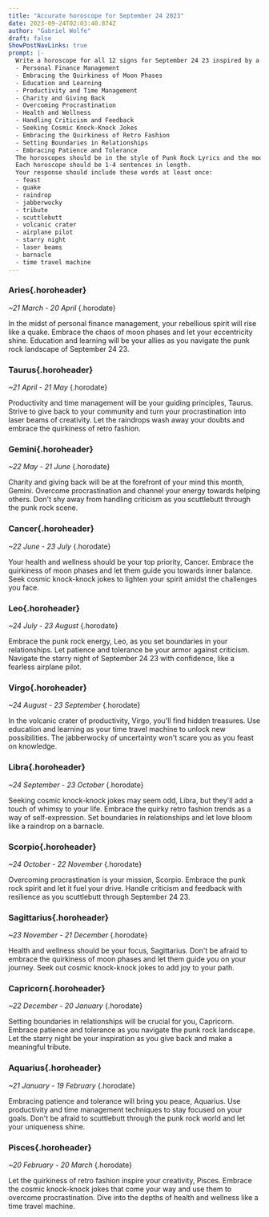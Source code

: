 ```yaml
---
title: "Accurate horoscope for September 24 2023"
date: 2023-09-24T02:03:40.874Z
author: "Gabriel Wolfe"
draft: false
ShowPostNavLinks: true
prompt: |-
  Write a horoscope for all 12 signs for September 24 23 inspired by a different focus for each. Ensure you do not include the focus in the response:
  - Personal Finance Management
  - Embracing the Quirkiness of Moon Phases
  - Education and Learning
  - Productivity and Time Management
  - Charity and Giving Back
  - Overcoming Procrastination
  - Health and Wellness
  - Handling Criticism and Feedback
  - Seeking Cosmic Knock-Knock Jokes
  - Embracing the Quirkiness of Retro Fashion
  - Setting Boundaries in Relationships
  - Embracing Patience and Tolerance
  The horoscopes should be in the style of Punk Rock Lyrics and the mood of scared
  Each horoscope should be 1-4 sentences in length.
  Your response should include these words at least once:
  - feast
  - quake
  - raindrop
  - jabberwocky
  - tribute
  - scuttlebutt
  - volcanic crater
  - airplane pilot
  - starry night
  - laser beams
  - barnacle
  - time travel machine
---
```


### Aries{.horoheader}

*~21 March - 20 April*
{.horodate}

In the midst of personal finance management, your rebellious spirit will rise like a quake. Embrace the chaos of moon phases and let your eccentricity shine. Education and learning will be your allies as you navigate the punk rock landscape of September 24 23.


### Taurus{.horoheader}

*~21 April - 21 May*
{.horodate}

Productivity and time management will be your guiding principles, Taurus. Strive to give back to your community and turn your procrastination into laser beams of creativity. Let the raindrops wash away your doubts and embrace the quirkiness of retro fashion.


### Gemini{.horoheader}

*~22 May - 21 June*
{.horodate}

Charity and giving back will be at the forefront of your mind this month, Gemini. Overcome procrastination and channel your energy towards helping others. Don't shy away from handling criticism as you scuttlebutt through the punk rock scene.


### Cancer{.horoheader}

*~22 June - 23 July*
{.horodate}

Your health and wellness should be your top priority, Cancer. Embrace the quirkiness of moon phases and let them guide you towards inner balance. Seek cosmic knock-knock jokes to lighten your spirit amidst the challenges you face.


### Leo{.horoheader}

*~24 July - 23 August*
{.horodate}

Embrace the punk rock energy, Leo, as you set boundaries in your relationships. Let patience and tolerance be your armor against criticism. Navigate the starry night of September 24 23 with confidence, like a fearless airplane pilot.


### Virgo{.horoheader}

*~24 August - 23 September*
{.horodate}

In the volcanic crater of productivity, Virgo, you'll find hidden treasures. Use education and learning as your time travel machine to unlock new possibilities. The jabberwocky of uncertainty won't scare you as you feast on knowledge.


### Libra{.horoheader}

*~24 September - 23 October*
{.horodate}

Seeking cosmic knock-knock jokes may seem odd, Libra, but they'll add a touch of whimsy to your life. Embrace the quirky retro fashion trends as a way of self-expression. Set boundaries in relationships and let love bloom like a raindrop on a barnacle.


### Scorpio{.horoheader}

*~24 October - 22 November*
{.horodate}

Overcoming procrastination is your mission, Scorpio. Embrace the punk rock spirit and let it fuel your drive. Handle criticism and feedback with resilience as you scuttlebutt through September 24 23.


### Sagittarius{.horoheader}

*~23 November - 21 December*
{.horodate}

Health and wellness should be your focus, Sagittarius. Don't be afraid to embrace the quirkiness of moon phases and let them guide you on your journey. Seek out cosmic knock-knock jokes to add joy to your path.


### Capricorn{.horoheader}

*~22 December - 20 January*
{.horodate}

Setting boundaries in relationships will be crucial for you, Capricorn. Embrace patience and tolerance as you navigate the punk rock landscape. Let the starry night be your inspiration as you give back and make a meaningful tribute.


### Aquarius{.horoheader}

*~21 January - 19 February*
{.horodate}

Embracing patience and tolerance will bring you peace, Aquarius. Use productivity and time management techniques to stay focused on your goals. Don't be afraid to scuttlebutt through the punk rock world and let your uniqueness shine.


### Pisces{.horoheader}

*~20 February - 20 March*
{.horodate}

Let the quirkiness of retro fashion inspire your creativity, Pisces. Embrace the cosmic knock-knock jokes that come your way and use them to overcome procrastination. Dive into the depths of health and wellness like a time travel machine.

